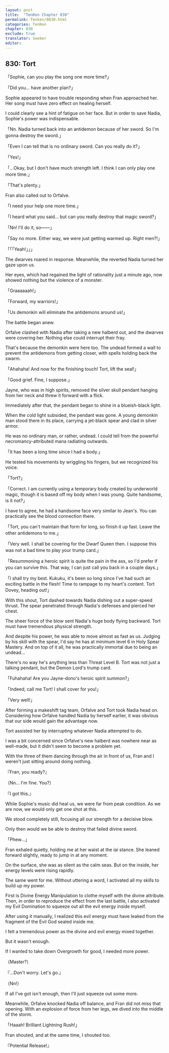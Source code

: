 ```yaml
---
layout: post
title:  "TenKen Chapter 830"
permalink: Tenken/0830.html
categories: TenKen
chapter: 830
exclude: true
translator: Seeker
editor: 
---
```

<h2>830: Tort</h2>

「Sophie, can you play the song one more time?」

「Did you... have another plan?」

Sophie appeared to have trouble responding when Fran approached her. Her song must have zero effect on healing herself.

I could clearly see a hint of fatigue on her face. But in order to save Nadia, Sophie's power was indispensable.

「Nn. Nadia turned back into an antidemon because of her sword. So I'm gonna destroy the sword.」

「Even I can tell that is no ordinary sword. Can you really do it?」

「Yes!」

「...Okay, but I don't have much strength left. I think I can only play one more time.」

「That's plenty.」

Fran also called out to Orfalve.

「I need your help one more time.」

「I heard what you said... but can you really destroy that magic sword?」

「Nn! I'll do it, so――」

「Say no more. Either way, we were just getting warmed up. Right men?!」

「「「Yeah!」」」

The dwarves roared in response. Meanwhile, the reverted Nadia turned her gaze upon us.

Her eyes, which had regained the light of rationality just a minute ago, now showed nothing but the violence of a monster.

「Graaaaaah!」

「Forward, my warriors!」

「Us demonkin will eliminate the antidemons around us!」

The battle began anew.

Orfalve clashed with Nadia after taking a new halberd out, and the dwarves were covering her. Nothing else could interrupt their fray.

That's because the demonkin were here too. The undead formed a wall to prevent the antidemons from getting closer, with spells holding back the swarm.

「Ahahaha! And now for the finishing touch! Tort, lift the seal!」

「Good grief. Fine, I suppose.」

Jayne, who was in high spirits, removed the silver skull pendant hanging from her neck and threw it forward with a flick.

Immediately after that, the pendant began to shine in a blueish-black light.

When the cold light subsided, the pendant was gone. A young demonkin man stood there in its place, carrying a jet-black spear and clad in silver armor.

He was no ordinary man, or rather, undead. I could tell from the powerful necromancy-attributed mana radiating outwards.

「It has been a long time since I had a body.」

He tested his movements by wriggling his fingers, but we recognized his voice.

「Tort?」

「Correct. I am currently using a temporary body created by underworld magic, though it is based off my body when I was young. Quite handsome, is it not?」

I have to agree, he had a handsome face very similar to Jean's. You can practically see the blood connection there.

「Tort, you can't maintain that form for long, so finish it up fast. Leave the other antidemons to me.」

「Very well. I shall be covering for the Dwarf Queen then. I suppose this was not a bad time to play your trump card.」

「Resummoning a heroic spirit is quite the pain in the ass, so I'd prefer if you can survive this. That way, I can just call you back in a couple days.」

「I shall try my best. Kukuku, it's been so long since I've had such an exciting battle in the flesh! Time to rampage to my heart's content. Tort Dovey, heading out!」

With this shout, Tort dashed towards Nadia dishing out a super-speed thrust. The spear penetrated through Nadia's defenses and pierced her chest.

The sheer force of the blow sent Nadia's huge body flying backward. Tort must have tremendous physical strength.

And despite his power, he was able to move almost as fast as us. Judging by his skill with the spear, I'd say he has at minimum level 6 in Holy Spear Mastery. And on top of it all, he was practically immortal due to being an undead...

There's no way he's anything less than Threat Level B. Tort was not just a talking pendant, but the Demon Lord's trump card.

「Fuhahaha! Are you Jayne-dono's heroic spirit summon?」

「Indeed, call me Tort! I shall cover for you!」

「Very well!」

After forming a makeshift tag team, Orfalve and Tort took Nadia head on. Considering how Orfalve handled Nadia by herself earlier, it was obvious that our side would gain the advantage now.

Tort assisted her by interrupting whatever Nadia attempted to do.

I was a bit concerned since Orfalve's new halberd was nowhere near as well-made, but it didn't seem to become a problem yet.

With the three of them dancing through the air in front of us, Fran and I weren't just sitting around doing nothing.

『Fran, you ready?』

（Nn... I'm fine. You?）

『I got this.』

While Sophie's music did heal us, we were far from peak condition. As we are now, we would only get one shot at this.

We stood completely still, focusing all our strength for a decisive blow.

Only then would we be able to destroy that failed divine sword.

「Phew...」

Fran exhaled quietly, holding me at her waist at the iai stance. She leaned forward slightly, ready to jump in at any moment.

On the surface, she was as silent as the calm seas. But on the inside, her energy levels were rising rapidly.

The same went for me. Without uttering a word, I activated all my skills to build up my power.

First is Divine Energy Manipulation to clothe myself with the divine attribute. Then, in order to reproduce the effect from the last battle, I also activated my Evil Domination to squeeze out all the evil energy inside myself.

After using it manually, I realized this evil energy must have leaked from the fragment of the Evil God sealed inside me.

I felt a tremendous power as the divine and evil energy mixed together.

But it wasn't enough.

If I wanted to take down Overgrowth for good, I needed more power.

（Master?）

『...Don't worry. Let's go.』

（Nn!）

If all I've got isn't enough, then I'll just squeeze out some more.

Meanwhile, Orfalve knocked Nadia off balance, and Fran did not miss that opening. With an explosion of force from her legs, we dived into the middle of the storm.

「Haaah! Brilliant Lightning Rush!」

Fran shouted, and at the same time, I shouted too.

『Potential Release!』


